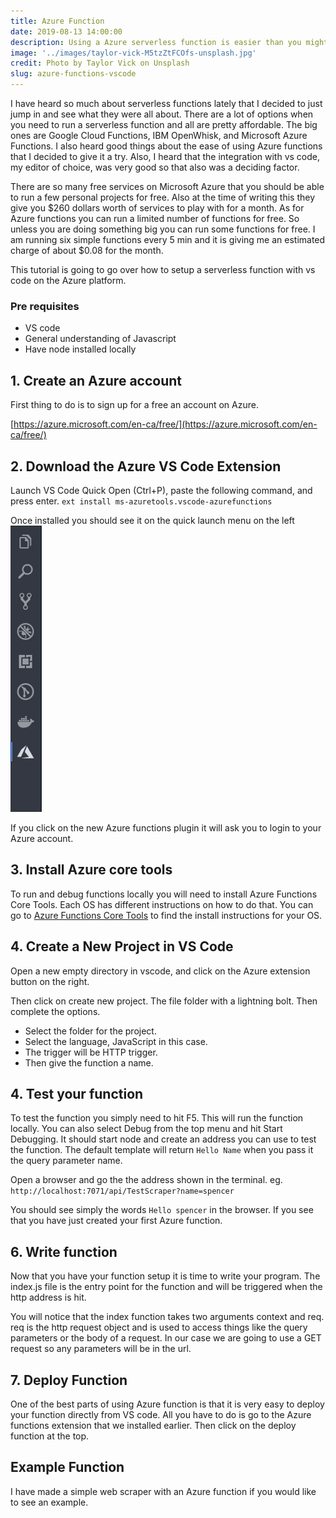 ```yaml
---
title: Azure Function
date: 2019-08-13 14:00:00
description: Using a Azure serverless function is easier than you might think. Using VS code Azure functions extensions you can setup a simple function.
image: '../images/taylor-vick-M5tzZtFCOfs-unsplash.jpg'
credit: Photo by Taylor Vick on Unsplash
slug: azure-functions-vscode
---
```


I have heard so much about serverless functions lately that I decided to just jump in and see what they were all about. There are a lot of options when you need to run a serverless function and all are pretty affordable. The big ones are Google Cloud Functions, IBM OpenWhisk, and Microsoft Azure Functions. I also heard good things about the ease of using Azure functions that I decided to give it a try. Also, I heard that the integration with vs code, my editor of choice, was very good so that also was a deciding factor.

There are so many free services on Microsoft Azure that you should be able to run a few personal projects for free. Also at the time of writing this they give you $260 dollars worth of services to play with for a month. As for Azure functions you can run a limited number of functions for free. So unless you are doing something big you can run some functions for free. I am running six simple functions every 5 min and it is giving me an estimated charge of about $0.08 for the month.

This tutorial is going to go over how to setup a serverless function with vs code on the Azure platform.

### Pre requisites

* VS code
* General understanding of Javascript
* Have node installed locally

## 1. Create an Azure account

First thing to do is to sign up for a free an account on Azure.

[https://azure.microsoft.com/en-ca/free/](https://azure.microsoft.com/en-ca/free/)

## 2. Download the Azure VS Code Extension

Launch VS Code Quick Open (Ctrl+P), paste the following command, and press enter.
`ext install ms-azuretools.vscode-azurefunctions`

Once installed you should see it on the quick launch menu on the left
![vscode launcher](../images/azure-extension.png)

If you click on the new Azure functions plugin it will ask you to login to your Azure account.

## 3. Install Azure core tools

To run and debug functions locally you will need to install Azure Functions Core Tools. Each OS has different instructions on how to do that. You can go to [Azure Functions Core Tools](https://github.com/Azure/azure-functions-core-tools/blob/master/README.md) to find the install instructions for your OS.

## 4. Create a New Project in VS Code

Open a new empty directory in vscode, and click on the Azure extension button on the right.

Then click on create new project. The file folder with a lightning bolt. Then complete the options. 

* Select the folder for the project.
* Select the language, JavaScript in this case.
* The trigger will be HTTP trigger.
* Then give the function a name.

## 4. Test your function

To test the function you simply need to hit F5. This will run the function locally. You can also select Debug from the top menu and hit Start Debugging. It should start node and create an address you can use to test the function. The default template will return `Hello Name` when you pass it the query parameter name.

Open a browser and go the the address shown in the terminal.
eg. `http://localhost:7071/api/TestScraper?name=spencer`

You should see simply the words `Hello spencer` in the browser. If you see that you have just created your first Azure function.

## 6. Write function

Now that you have your function setup it is time to write your program. The index.js file is the entry point for the function and will be triggered when the http address is hit.

You will notice that the index function takes two arguments context and req. req is the http request object and is used to access things like the query parameters or the body of a request. In our case we are going to use a GET request so any parameters will be in the url.

## 7. Deploy Function

One of the best parts of using Azure function is that it is very easy to deploy your function directly from VS code. All you have to do is go to the Azure functions extension that we installed earlier. Then click on the deploy function at the top.

## Example Function

I have made a simple web scraper with an Azure function if you would like to see an example.
